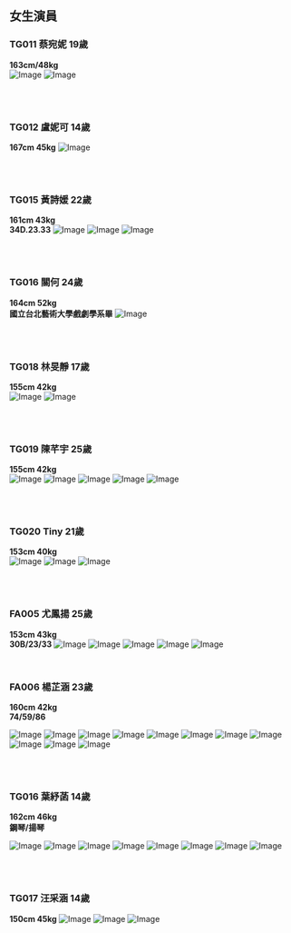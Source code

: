 ## 女生演員


### TG011 蔡宛妮 19歲
**163cm/48kg**
<br>
![Image](./shinny/shinny01.jpeg)
![Image](./shinny/shinny02.jpeg)

<br>
<br>


### TG012 盧妮可  14歲
**167cm 45kg**
![Image](./nico/nico01.jpeg)

<br>
<br>


### TG015 黃詩媛 22歲
**161cm 43kg**
<br>
**34D.23.33**
![Image](./sharon/sharon01.jpg)
![Image](./sharon/sharon02.jpg)
![Image](./sharon/sharon03.jpg)

<br>
<br>

### TG016 關何 24歲
**164cm  52kg**
<br>
**國立台北藝術大學戲劇學系畢**
![Image](./guanho/guanho01.jpg)

<br><br>

### TG018 林旻靜 17歲
**155cm 42kg**
<br>
![Image](./ging/ging01.jpg)
![Image](./ging/ging02.jpg)

<br><br>

### TG019 陳芊宇 25歲
**155cm 42kg**
<br>
![Image](./effy/effy01.png)
![Image](./effy/effy02.png)
![Image](./effy/effy03.png)
![Image](./effy/effy04.png)
![Image](./effy/effy05.png)

<br>
<br>

### TG020 Tiny 21歲
**153cm 40kg**
<br>
![Image](./tiny/tiny01.png)
![Image](./tiny/tiny02.png)
![Image](./tiny/tiny03.png)


<br><br>

### FA005 尤鳳揚 25歲
**153cm 43kg**
<br>
**30B/23/33** 
![Image](./sheep/sheep01.jpg)
![Image](./sheep/sheep02.jpg)
![Image](./sheep/sheep03.jpg)
![Image](./sheep/sheep04.jpg)
![Image](./sheep/sheep05.jpg)



<br>

### FA006 楊芷涵 23歲
**160cm 42kg**
<br>
**74/59/86** 

![Image](./chihhan/1.jpeg)
![Image](./chihhan/2.jpeg)
![Image](./chihhan/3.jpeg)
![Image](./chihhan/4.jpeg)
![Image](./chihhan/6.jpeg)
![Image](./chihhan/16.jpeg)
![Image](./chihhan/17.jpeg)
![Image](./chihhan/19.jpeg)
![Image](./chihhan/26.jpeg)
![Image](./chihhan/27.jpeg)
![Image](./chihhan/35.jpeg)



<br><br>

### TG016 葉紓菡 14歲
**162cm 46kg**
<br>
**鋼琴/揚琴**

![Image](./yeh/yeh01.jpg)
![Image](./yeh/yeh02.jpg)
![Image](./yeh/yeh03.jpg)
![Image](./yeh/yeh04.jpg)
![Image](./yeh/yeh05.jpg)
![Image](./yeh/yeh06.jpg)
![Image](./yeh/yeh07.jpg)
![Image](./yeh/yeh08.jpg)



<br>
<br>


### TG017 汪采涵 14歲
**150cm 45kg**
![Image](./wan/wan02.jpeg)
![Image](./wan/wan01.jpeg)
![Image](./wan/wan03.jpg)

